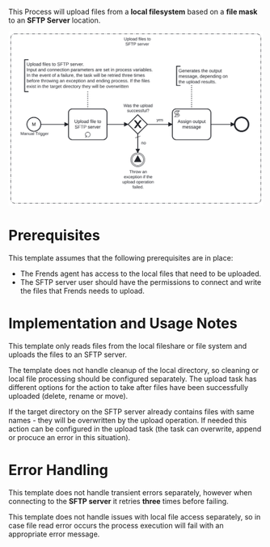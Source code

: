 This Process will upload files from a **local filesystem** based on a **file mask** to an **SFTP Server** location.

![Template](assets/Copy_multiple_files_from_local_fileshare_to_SFTP_server.svg)

# Prerequisites

This template assumes that the following prerequisites are in place:

- The Frends agent has access to the local files that need to be uploaded.
- The SFTP server user should have the permissions to connect and write the files that Frends needs to upload.

# Implementation and Usage Notes

This template only reads files from the local fileshare or file system and uploads the files to an SFTP server.

The template does not handle cleanup of the local directory, so cleaning or local file processing should be configured separately. The upload task has different options for the action to take after files have been successfully uploaded (delete, rename or move).

If the target directory on the SFTP server already contains files with same names - they will be overwritten by the upload operation. If needed this action can be configured in the upload task (the task can overwrite, append or procuce an error in this situation).

# Error Handling

This template does not handle transient errors separately, however when connecting
to the **SFTP server** it retries **three** times before failing.

This template does not handle issues with local file access separately, so
in case file read error occurs the process execution will fail with an appropriate
error message.
